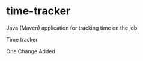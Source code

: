 # time-tracker
Java (Maven) application for tracking time on the job

Time tracker

One Change Added
